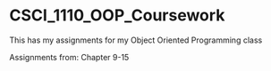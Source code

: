 # CSCI_1110_OOP_Coursework

This has my assignments for my Object Oriented Programming class

Assignments from: Chapter 9-15
